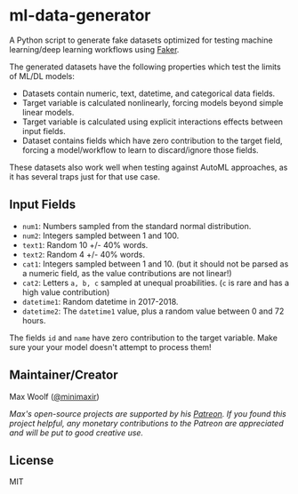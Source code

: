 # ml-data-generator

A Python script to generate fake datasets optimized for testing machine learning/deep learning workflows using [Faker](https://github.com/joke2k/faker).

The generated datasets have the following properties which test the limits of ML/DL models:

* Datasets contain numeric, text, datetime, and categorical data fields.
* Target variable is calculated nonlinearly, forcing models beyond simple linear models.
* Target variable is calculated using explicit interactions effects between input fields.
* Dataset contains fields which have zero contribution to the target field, forcing a model/workflow to learn to discard/ignore those fields.

These datasets also work well when testing against AutoML approaches, as it has several traps just for that use case.

## Input Fields

* `num1`: Numbers sampled from the standard normal distribution.
* `num2`: Integers sampled between 1 and 100.
* `text1`: Random 10 +/- 40% words.
* `text2`: Random 4 +/- 40% words.
* `cat1`: Integers sampled between 1 and 10. (but it should not be parsed as a numeric field, as the value contributions are not linear!)
* `cat2`: Letters `a, b, c` sampled at unequal proabilities. (`c` is rare and has a high value contribution)
* `datetime1`: Random datetime in 2017-2018.
* `datetime2`: The `datetime1` value, plus a random value between 0 and 72 hours.

The fields `id` and `name` have zero contribution to the target variable. Make sure your your model doesn't attempt to process them!

## Maintainer/Creator

Max Woolf ([@minimaxir](http://minimaxir.com))

*Max's open-source projects are supported by his [Patreon](https://www.patreon.com/minimaxir). If you found this project helpful, any monetary contributions to the Patreon are appreciated and will be put to good creative use.*

## License

MIT